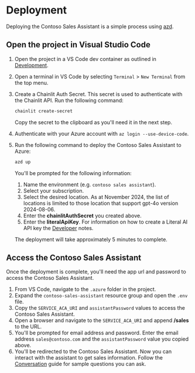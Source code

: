 # Deployment

Deploying the Contoso Sales Assistant is a simple process using [azd](https://learn.microsoft.com/azure/developer/azure-developer-cli/).

## Open the project in Visual Studio Code

1. Open the project in a VS Code dev container as outlined in [Development](./development.md).
2. Open a terminal in VS Code by selecting `Terminal` > `New Terminal` from the top menu.
3. Create a Chainlit Auth Secret. This secret is used to authenticate with the Chainlit API. Run the following command:

    ```bash
    chainlit create-secret
    ```

    Copy the secret to the clipboard as you'll need it in the next step.

4. Authenticate with your Azure account with `az login --use-device-code`.
5. Run the following command to deploy the Contoso Sales Assistant to Azure:

    ```bash
    azd up
    ```

    You'll be prompted for the following information:

    1. Name the environment (e.g. `contoso sales assistant`).
    2. Select your subscription.
    3. Select the desired location. As at November 2024, the list of locations is limited to those location that support gpt-4o version 2024-08-06.
    4. Enter the **chainlitAuthSecret** you created above.
    5. Enter the **literalApiKey**. For information on how to create a Literal AI API key the [Developer](./developer.md#create-a-chainlit-literal-ai-api-key) notes.

    The deployment will take approximately 5 minutes to complete.

## Access the Contoso Sales Assistant

Once the deployment is complete, you'll need the app url and password to access the Contoso Sales Assistant.

1. From VS Code, navigate to the `.azure` folder in the project.
2. Expand the `contoso-sales-assistant` resource group and open the `.env` file.
3. Copy the `SERVICE_ACA_URI` and `assistantPassword` values to access the Contoso Sales Assistant.
4. Open a browser and navigate to the `SERVICE_ACA_URI` and append **/sales** to the URL.
5. You'll be prompted for email address and password. Enter the email address `sales@contoso.com` and the `assistantPassword` value you copied above.
6. You'll be redirected to the Contoso Sales Assistant. Now you can interact with the assistant to get sales information. Follow the [Conversation](./conversation.md) guide for sample questions you can ask.
